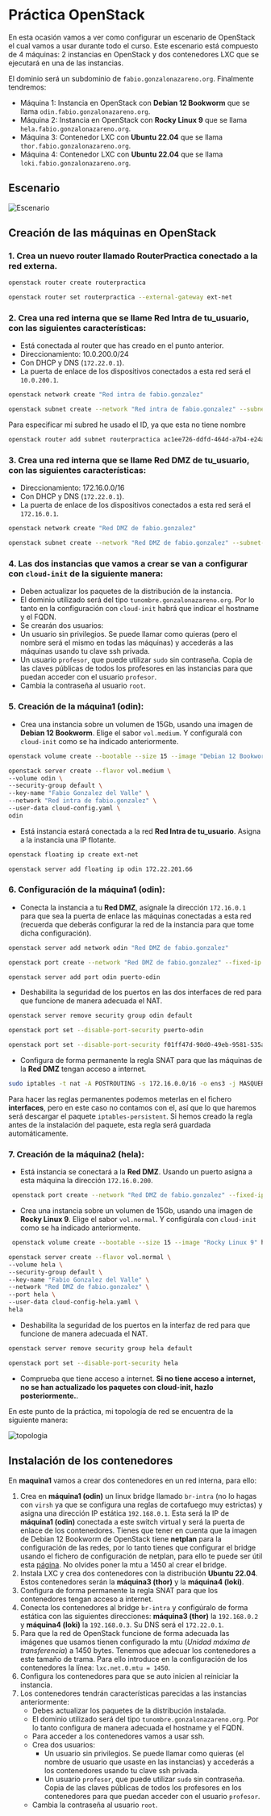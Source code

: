 # Práctica OpenStack

En esta ocasión vamos a ver como configurar un escenario de OpenStack el cual vamos a usar durante todo el curso. Este escenario está compuesto de 4 máquinas: 2 instancias en OpenStack y dos contenedores LXC que se ejecutará en una de las instancias.

El dominio será un subdominio de `fabio.gonzalonazareno.org`. Finalmente tendremos:

* Máquina 1: Instancia en OpenStack con **Debian 12 Bookworm** que se llama `odin.fabio.gonzalonazareno.org`.
* Máquina 2: Instancia en OpenStack con **Rocky Linux 9** que se llama `hela.fabio.gonzalonazareno.org`.
* Máquina 3: Contenedor LXC con **Ubuntu 22.04** que se llama `thor.fabio.gonzalonazareno.org`.
* Máquina 4: Contenedor LXC con **Ubuntu 22.04** que se llama `loki.fabio.gonzalonazareno.org`.

## Escenario

![Escenario](capturas/escenario.png)

## Creación de las máquinas en OpenStack

### 1. Crea un nuevo router llamado **RouterPractica** conectado a la red externa.

```bash
openstack router create routerpractica
```

```bash
openstack router set routerpractica --external-gateway ext-net
```

### 2. Crea una red interna que se llame **Red Intra de tu_usuario**, con las siguientes características:
- Está conectada al router que has creado en el punto anterior.
- Direccionamiento: 10.0.200.0/24
- Con DHCP y DNS (`172.22.0.1`).
- La puerta de enlace de los dispositivos conectados a esta red será el `10.0.200.1`.

```bash
openstack network create "Red intra de fabio.gonzalez"
```

```bash
openstack subnet create --network "Red intra de fabio.gonzalez" --subnet-range 10.0.200.0/24 --dns-nameserver 172.22.0.1 --dhcp 172.22.0.1
```
Para especificar mi subred he usado el ID, ya que esta no tiene nombre

```bash
openstack router add subnet routerpractica ac1ee726-ddfd-464d-a7b4-e24a69149042
```

### 3. Crea una red interna que se llame **Red DMZ de tu_usuario**, con las siguientes características:
- Direccionamiento: 172.16.0.0/16
- Con DHCP y DNS (`172.22.0.1`).
- La puerta de enlace de los dispositivos conectados a esta red será el `172.16.0.1`.

```bash
openstack network create "Red DMZ de fabio.gonzalez"
```

```bash
openstack subnet create --network "Red DMZ de fabio.gonzalez" --subnet-range 172.16.0.0/16 --dns-nameserver 172.22.0.1 --dhcp 172.22.0.1
```

### 4. Las dos instancias que vamos a crear se van a configurar con `cloud-init` de la siguiente manera:
- Deben actualizar los paquetes de la distribución de la instancia.
- El dominio utilizado será del tipo `tunombre.gonzalonazareno.org`. Por lo tanto en la configuración con `cloud-init` habrá que indicar el hostname y el FQDN.
- Se crearán dos usuarios:
- Un usuario sin privilegios. Se puede llamar como quieras
(pero el nombre será el mismo en todas las máquinas) y accederás a las
máquinas usando tu clave ssh privada.
- Un usuario `profesor`, que puede utilizar `sudo` sin contraseña. Copia de las claves públicas de todos los profesores en las instancias para que puedan acceder con el usuario `profesor`.
- Cambia la contraseña al usuario `root`.
### 5. Creación de la **máquina1 (odin)**:
- Crea una instancia sobre un volumen de 15Gb, usando una imagen de **Debian 12 Bookworm**. Elige el sabor `vol.medium`. Y configuralá con `cloud-init` como se ha indicado anteriormente.

```bash
openstack volume create --bootable --size 15 --image "Debian 12 Bookworm" odin
```

```bash
openstack server create --flavor vol.medium \
--volume odin \
--security-group default \
--key-name "Fabio Gonzalez del Valle" \
--network "Red intra de fabio.gonzalez" \
--user-data cloud-config.yaml \
odin
```

- Está instancia estará conectada a la red **Red Intra de tu_usuario**. Asigna a la instancia una IP flotante.

```bash
openstack floating ip create ext-net
```

```bash
openstack server add floating ip odin 172.22.201.66
```

### 6. Configuración de la **máquina1 (odin)**:
- Conecta la instancia a tu **Red DMZ**, asígnale la dirección `172.16.0.1` para que sea la puerta de enlace las máquinas conectadas a esta red (recuerda que deberás configurar la red de la instancia para que tome dicha configuración).

```bash
openstack server add network odin "Red DMZ de fabio.gonzalez"
```

```bash
openstack port create --network "Red DMZ de fabio.gonzalez" --fixed-ip ip-address=172.16.0.1 puerto-odin
```

```bash
openstack server add port odin puerto-odin
```

- Deshabilita la seguridad de los puertos en las dos interfaces de red para que funcione de manera adecuada el NAT.

```bash
openstack server remove security group odin default
```

```bash
openstack port set --disable-port-security puerto-odin
```

```bash
openstack port set --disable-port-security f01ff47d-90d0-49eb-9581-535ae67f69be
```

- Configura de forma permanente la regla SNAT para que las máquinas de la **Red DMZ** tengan acceso a internet.

```bash
sudo iptables -t nat -A POSTROUTING -s 172.16.0.0/16 -o ens3 -j MASQUERADE
```

Para hacer las reglas permanentes podemos meterlas en el fichero **interfaces**, pero en este caso no contamos con el, así que lo que haremos será descargar el paquete `iptables-persistent`. Si hemos creado la regla antes de la instalación del paquete, esta regla será guardada automáticamente.

### 7. Creación de la **máquina2 (hela)**:
- Está instancia se conectará a la **Red DMZ**. Usando un puerto asigna a esta máquina la dirección `172.16.0.200`.

```bash
 openstack port create --network "Red DMZ de fabio.gonzalez" --fixed-ip ip-address=172.16.0.200 hela
```

- Crea una instancia sobre un volumen de 15Gb, usando una imagen de **Rocky Linux 9**. Elige el sabor `vol.normal`. Y configúrala con `cloud-init` como se ha indicado anteriormente.

```bash
 openstack volume create --bootable --size 15 --image "Rocky Linux 9" hela
```

```bash
openstack server create --flavor vol.normal \
--volume hela \
--security-group default \
--key-name "Fabio Gonzalez del Valle" \
--network "Red DMZ de fabio.gonzalez" \
--port hela \
--user-data cloud-config-hela.yaml \
hela
```

- Deshabilita la seguridad de los puertos en la interfaz de red para que funcione de manera adecuada el NAT.

```bash
openstack server remove security group hela default
```

```bash
openstack port set --disable-port-security hela
```

- Comprueba que tiene acceso a internet. **Si no tiene acceso a internet, no se han actualizado los paquetes con cloud-init, hazlo posteriormente.**.

En este punto de la práctica, mi topología de red se encuentra de la siguiente manera:

![topologia](capturas/topologia.png)

## Instalación de los contenedores

En **maquina1** vamos a crear dos contenedores en un red interna, para ello:

1. Crea en **máquina1 (odin)** un linux bridge llamado `br-intra` (no lo hagas con `virsh` ya que se configura una reglas de cortafuego muy estrictas) y asigna una dirección IP estática `192.168.0.1`. Esta será la IP de **máquina1 (odin)** conectada a este switch virtual y será la puerta de enlace de los
contenedores. Tienes que tener en cuenta que la imagen de Debian 12
Bookworm de OpenStack tiene **netplan** para la
configuración de las redes, por lo tanto tienes que configurar el bridge usando el fichero de configuración de netplan, para ello te puede ser
útil esta [página](https://fabianlee.org/2022/09/20/kvm-creating-a-bridged-network-with-netplan-on-ubuntu-22-04/). No olvides poner la mtu a 1450 al crear el bridge.
2. Instala LXC y crea dos contenedores con la distribución **Ubuntu 22.04**. Estos contenedores serán la **máquina3 (thor)** y la **máquina4 (loki)**.
3. Configura de forma permanente la regla SNAT para que los contenedores tengan acceso a internet.
4. Conecta los contenedores al bridge `br-intra` y configúralo de forma estática con las siguientes direcciones: **máquina3 (thor)** la `192.168.0.2` y **máquina4 (loki)** la `192.168.0.3`. Su DNS será el `172.22.0.1`.
5. Para que la red de OpenStack funcione de forma adecuada las imágenes que usamos tienen configurado la mtu (*Unidad máxima de transferencia*) a 1450 bytes. Tenemos que adecuar los contenedores a este tamaño de
trama. Para ello introduce en la configuración de los contenedores la
línea: `lxc.net.0.mtu = 1450`.
6. Configura los contenedores para que se auto inicien al reiniciar la instancia.
7. Los contenedores tendrán características parecidas a las instancias anteriormente:
    - Debes actualizar los paquetes de la distribución instalada.
    - El dominio utilizado será del tipo `tunombre.gonzalonazareno.org`. Por lo tanto configura de manera adecuada el hostname y el FQDN.
    - Para acceder a los contenedores vamos a usar ssh.
    - Crea dos usuarios:
        - Un usuario sin privilegios. Se puede llamar como quieras
        (el nombre de usuario que usaste en las instancias) y accederás a los
        contenedores usando tu clave ssh privada.
        - Un usuario `profesor`, que puede utilizar `sudo` sin contraseña. Copia de las claves públicas de todos los profesores en los contenedores para que puedan acceder con el usuario `profesor`.
    - Cambia la contraseña al usuario `root`.
